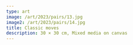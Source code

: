 ```yaml
---
type: art
image: /art/2023/pairs/13.jpg
image2: /art/2023/pairs/14.jpg
title: Classic moves
description: 30 × 30 cm, Mixed media on canvas
---
```

